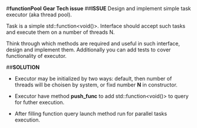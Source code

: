 #**functionPool**
**Gear Tech issue**
##**ISSUE**
Design and implement simple task executor (aka thread pool).

Task is a simple std::function<void()>. Interface should accept such tasks and execute them on a number of threads N. 

Think through which methods are required and useful in such interface, design and implement them. Additionally you can add tests to cover functionality of executor.

##**SOLUTION**
- Executor may be initialized by two ways: default, then number of threads will be choisen by system, or fixd number **N** in constructor.
 
- Executor have method **push_func** to add std::function<void()> to query for futher execution.

- After filling function query launch method run for parallel tasks execution.

